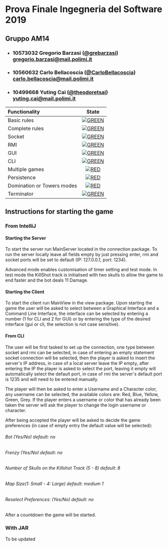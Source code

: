 # Prova Finale Ingegneria del Software 2019
## Gruppo AM14

- ###   10573032    Gregorio Barzasi ([@grebarzasi](https://github.com/grebarzasi))<br>gregorio.barzasi@mail.polimi.it
- ###   10560632    Carlo Bellacoscia ([@CarloBellacoscia](https://github.com/CarloBellacoscia))<br>carlo.bellacoscia@mail.polimi.it
- ###   10499668    Yuting Cai ([@theodoretsai](https://github.com/theodoretsai))<br>yuting.cai@mail.polimi.it

| Functionality | State |
|:-----------------------|:------------------------------------:|
| Basic rules | [![GREEN](https://placehold.it/15/44bb44/44bb44)](#) |
| Complete rules | [![GREEN](https://placehold.it/15/44bb44/44bb44)](#) |
| Socket | [![GREEN](https://placehold.it/15/44bb44/44bb44)](#) |
| RMI | [![GREEN](https://placehold.it/15/44bb44/44bb44)](#) |
| GUI | [![GREEN](https://placehold.it/15/44bb44/44bb44)](#) |
| CLI | [![GREEN](https://placehold.it/15/44bb44/44bb44)](#) |
| Multiple games | [![RED](https://placehold.it/15/f03c15/f03c15)](#) |
| Persistence | [![RED](https://placehold.it/15/f03c15/f03c15)](#) |
| Domination or Towers modes | [![RED](https://placehold.it/15/f03c15/f03c15)](#) |
| Terminator | [![GREEN](https://placehold.it/15/44bb44/44bb44)](#) |

<!--
[![RED](https://placehold.it/15/f03c15/f03c15)](#)
[![YELLOW](https://placehold.it/15/ffdd00/ffdd00)](#)
[![GREEN](https://placehold.it/15/44bb44/44bb44)](#)
-->


## Instructions for starting the game

### From IntelliJ

#### Starting the Server

To start the server run MainServer located in the connection package. To run the server locally leave all fields empty by just pressing enter, rmi and socket ports will be set to default (IP: 127.0.0.1, port: 1234).

Advanced mode enables customisation of timer setting and test mode. In test mode the KillShot track is initialised with two skulls to allow the game to end faster and the bot deals 11 Damage.

#### Starting the Client

To start the client run MainView in the view package. Upon starting the game the user will be asked to select between a Graphical Interface and a Command Line Interface, the interface can be selected by entering a number (1 for CLI and 2 for GUI) or by entering the type of the desired interface (gui or cli, the selection is not case sensitive).

#### From CLI

The user will be first tasked to set up the connection, one type between socket and rmi can be selected, in case of entering an empty statement socket connection will be selected, then the player is asked to insert the server's IP address, in case of a local server leave the IP empty, after entering the IP the player is asked to select the port, leaving it empty will automatically select the default port, in case of rmi the server's default port is 1235 and will need to be entered manually.

The player will then be asked to enter a Username and a Character color, any username can be selected, the available colors are: Red, Blue, Yellow, Green, Grey. If the player enters a username or color that has already been taken the server will ask the player to change the login username or character.

After being accepted the player will be asked to decide the game preferences (in case of empty entry the default value will be selected):

###### Bot (Yes/No) default: no
###### Frenzy (Yes/No) default: no
###### Number of Skulls on the Killshot Track (5 - 8) default: 8
###### Map Size(1: Small - 4: Large) default: medium 1
###### Reselect Preferences: (Yes/No) default: no

After a countdown the game will be started.

### With JAR

To be updated
